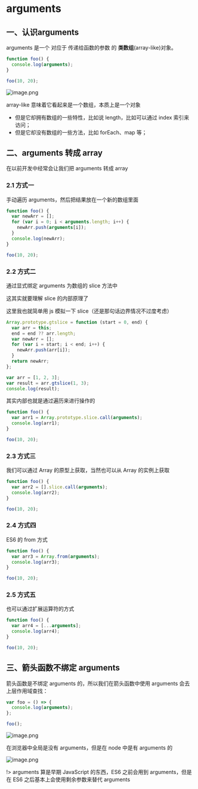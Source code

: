 # arguments

## 一、认识arguments

arguments 是一个 对应于 传递给函数的参数 的 **类数组**(array-like)对象。

```js
function foo() {
  console.log(arguments);
}

foo(10, 20);
```

![image.png](https://img12.360buyimg.com/ddimg/jfs/t1/81395/2/17501/3571/613d8d89Ec4a444a6/93439b059dfd128e.png)

array-like 意味着它看起来是一个数组，本质上是一个对象

- 但是它却拥有数组的一些特性，比如说 length，比如可以通过 index 索引来访问；
- 但是它却没有数组的一些方法，比如 forEach、map 等；

## 二、arguments 转成 array

在以前开发中经常会让我们把 arguments 转成 array

### 2.1 方式一

手动遍历 arguments，然后把结果放在一个新的数组里面

```js
function foo() {
  var newArr = [];
  for (var i = 0; i < arguments.length; i++) {
    newArr.push(arguments[i]);
  }
  console.log(newArr);
}

foo(10, 20);
```

### 2.2 方式二

通过显式绑定 arguments 为数组的 slice 方法中

这其实就要理解 slice 的内部原理了

这里我也就简单用 js 模拟一下 slice（还是那句话边界情况不过度考虑）

```js
Array.prototype.gtslice = function (start = 0, end) {
  var arr = this;
  end = end ?? arr.length;
  var newArr = [];
  for (var i = start; i < end; i++) {
    newArr.push(arr[i]);
  }
  return newArr;
};

var arr = [1, 2, 3];
var result = arr.gtslice(1, 3);
console.log(result);
```

其实内部也就是通过遍历来进行操作的

```js
function foo() {
  var arr1 = Array.prototype.slice.call(arguments);
  console.log(arr1);
}

foo(10, 20);
```

### 2.3 方式三

我们可以通过 Array 的原型上获取，当然也可以从 Array 的实例上获取

```js
function foo() {
  var arr2 = [].slice.call(arguments);
  console.log(arr2);
}

foo(10, 20);
```

### 2.4 方式四

ES6 的 from 方式

```js
function foo() {
  var arr3 = Array.from(arguments);
  console.log(arr3);
}

foo(10, 20);
```

### 2.5 方式五

也可以通过扩展运算符的方式

```js
function foo() {
  var arr4 = [...arguments];
  console.log(arr4);
}

foo(10, 20);
```

## 三、箭头函数不绑定 arguments

箭头函数是不绑定 arguments 的，所以我们在箭头函数中使用 arguments 会去上层作用域查找：

```js
var foo = () => {
  console.log(arguments);
};

foo();
```

![image.png](https://img11.360buyimg.com/ddimg/jfs/t1/201729/13/6489/5148/613d9758Ea7b7423f/b8b380cd47a2c88d.png)

在浏览器中全局是没有 arguments，但是在 node 中是有 arguments 的

![image.png](https://img13.360buyimg.com/ddimg/jfs/t1/200203/19/8114/28020/613d9796E5c06dc1f/75b76eb0afb66ab8.png)

!> arguments 算是早期 JavaScript 的东西，ES6 之前会用到 arguments，但是在 ES6 之后基本上会使用剩余参数来替代 arguments
